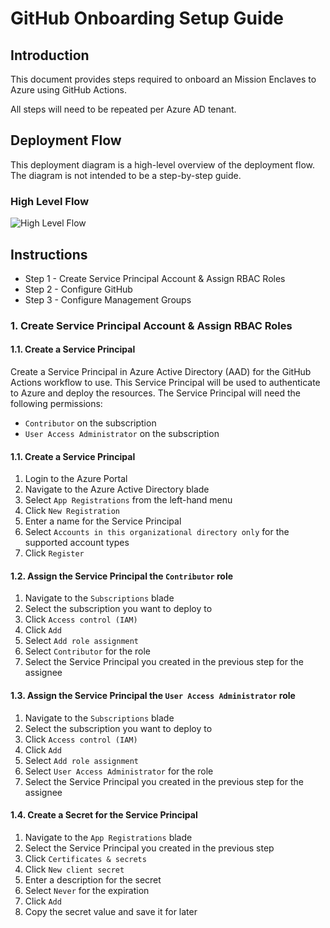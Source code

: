 # GitHub Onboarding Setup Guide

## Introduction

This document provides steps required to onboard an Mission Enclaves to Azure using GitHub Actions.

All steps will need to be repeated per Azure AD tenant.

## Deployment Flow

This deployment diagram is a high-level overview of the deployment flow. The diagram is not intended to be a step-by-step guide.

### High Level Flow

![High Level Flow](./images/high-level-flow.png)

## Instructions

* Step 1 - Create Service Principal Account & Assign RBAC Roles
* Step 2 - Configure GitHub
* Step 3 - Configure Management Groups

### 1. Create Service Principal Account & Assign RBAC Roles

#### 1.1. Create a Service Principal

Create a Service Principal in Azure Active Directory (AAD) for the GitHub Actions workflow to use. This Service Principal will be used to authenticate to Azure and deploy the resources. The Service Principal will need the following permissions:

- `Contributor` on the subscription
- `User Access Administrator` on the subscription

#### 1.1. Create a Service Principal

1. Login to the Azure Portal
1. Navigate to the Azure Active Directory blade
1. Select `App Registrations` from the left-hand menu
1. Click `New Registration`
1. Enter a name for the Service Principal
1. Select `Accounts in this organizational directory only` for the supported account types
1. Click `Register`

#### 1.2. Assign the Service Principal the `Contributor` role

1. Navigate to the `Subscriptions` blade
1. Select the subscription you want to deploy to
1. Click `Access control (IAM)`
1. Click `Add`
1. Select `Add role assignment`
1. Select `Contributor` for the role
1. Select the Service Principal you created in the previous step for the assignee

#### 1.3. Assign the Service Principal the `User Access Administrator` role

1. Navigate to the `Subscriptions` blade
1. Select the subscription you want to deploy to
1. Click `Access control (IAM)`
1. Click `Add`
1. Select `Add role assignment`
1. Select `User Access Administrator` for the role
1. Select the Service Principal you created in the previous step for the assignee

#### 1.4. Create a Secret for the Service Principal

1. Navigate to the `App Registrations` blade
1. Select the Service Principal you created in the previous step
1. Click `Certificates & secrets`
1. Click `New client secret`
1. Enter a description for the secret
1. Select `Never` for the expiration
1. Click `Add`
1. Copy the secret value and save it for later



